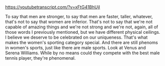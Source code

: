 https://youtubetranscript.com/?v=xFtG41BhUjI

 To say that men are stronger, to say that men are faster, taller, whatever, that's not to say that women are inferior. That's not to say that we're not capable of amazing things and we're not strong and we're not, again, all of those words I previously mentioned, but we have different physical ceilings. I believe we deserve to be celebrated on our uniqueness. That's what makes the women's sporting category special. And there are still phenoms in women's sports, just like there are male sports. Look at Venus and Serena Williams. While by no means could they compete with the best male tennis player, they're phenomenal.
